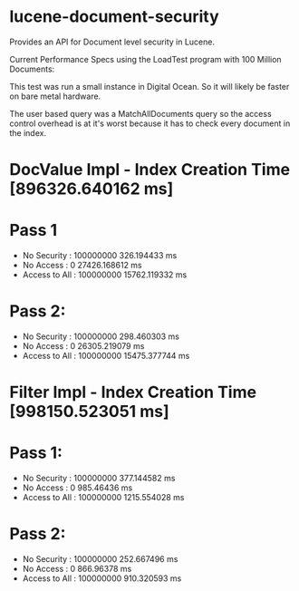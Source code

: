 lucene-document-security
========================

Provides an API for Document level security in Lucene.


Current Performance Specs using the LoadTest program with 100 Million Documents:

This test was run a small instance in Digital Ocean.  So it will likely be faster on bare metal hardware.

The user based query was a MatchAllDocuments query so the access control overhead is at it's worst because it has to check every document in the index.

DocValue Impl - Index Creation Time [896326.640162 ms]
======

Pass 1
======
* No Security   : 100000000 326.194433 ms
* No Access     : 0         27426.168612 ms
* Access to All : 100000000 15762.119332 ms

Pass 2:
======
* No Security   : 100000000 298.460303 ms
* No Access     : 0         26305.219079 ms
* Access to All : 100000000 15475.377744 ms



Filter Impl - Index Creation Time [998150.523051 ms]
======

Pass 1:
======
* No Security   : 100000000 377.144582 ms
* No Access     : 0         985.46436 ms
* Access to All : 100000000 1215.554028 ms

Pass 2:
======
* No Security   : 100000000 252.667496 ms
* No Access     : 0         866.96378 ms
* Access to All : 100000000 910.320593 ms
